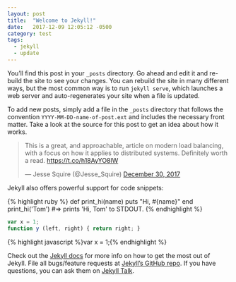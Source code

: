 ```yaml
---
layout: post
title:  "Welcome to Jekyll!"
date:   2017-12-09 12:05:12 -0500
category: test
tags: 
  - jekyll 
  - update
---
```

You’ll find this post in your `_posts` directory. Go ahead and edit it and re-build the site to see your changes. You can rebuild the site in many different ways, but the most common way is to run `jekyll serve`, which launches a web server and auto-regenerates your site when a file is updated.

To add new posts, simply add a file in the `_posts` directory that follows the convention `YYYY-MM-DD-name-of-post.ext` and includes the necessary front matter. Take a look at the source for this post to get an idea about how it works.

<blockquote class="twitter-tweet" data-lang="en"><p lang="en" dir="ltr">This is a great, and approachable, article on modern load balancing, with a focus on how it applies to distributed systems.  Definitely worth a read. <a href="https://t.co/h18AyYO8lW">https://t.co/h18AyYO8lW</a></p>&mdash; Jesse Squire (@Jesse_Squire) <a href="https://twitter.com/Jesse_Squire/status/946901011016437761?ref_src=twsrc%5Etfw">December 30, 2017</a></blockquote>
<script async src="https://platform.twitter.com/widgets.js" charset="utf-8"></script>


Jekyll also offers powerful support for code snippets:

{% highlight ruby %}
def print_hi(name)
  puts "Hi, #{name}"
end
print_hi('Tom')
#=> prints 'Hi, Tom' to STDOUT.
{% endhighlight %}

``` javascript
var x = 1;
function y (left, right) { return right; }
```

{% highlight javascript %}var x = 1;{% endhighlight %}

Check out the [Jekyll docs][jekyll-docs] for more info on how to get the most out of Jekyll. File all bugs/feature requests at [Jekyll’s GitHub repo][jekyll-gh]. If you have questions, you can ask them on [Jekyll Talk][jekyll-talk]. 

[jekyll-docs]: https://jekyllrb.com/docs/home
[jekyll-gh]:   https://github.com/jekyll/jekyll
[jekyll-talk]: https://talk.jekyllrb.com/
